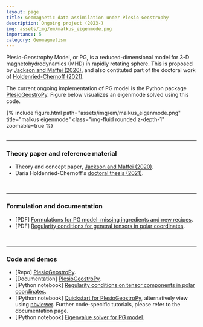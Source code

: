 ```yaml
---
layout: page
title: Geomagnetic data assimilation under Plesio-Geostrophy
description: Ongoing project (2023-)
img: assets/img/em/malkus_eigenmode.png
importance: 5
category: Geomagnetism
---
```


Plesio-Geostrophy Model, or PG, is a reduced-dimensional model for 3-D magnetohydrodynamics (MHD) in rapidly rotating sphere.
This is proposed by [Jackson and Maffei (2020)](https://royalsocietypublishing.org/doi/10.1098/rspa.2020.0513), and also contituted part of the doctoral work of [Holdenried-Chernoff (2021)](https://www.research-collection.ethz.ch/handle/20.500.11850/509840).

The current ongoing implementation of PG model is the Python package [PlesioGeostroPy](https://github.com/GentleMin/PlesioGeostroPy).
Figure below visualizes an eigenmode solved using this code.

<div class="row">
    <div class="col-sm mt-3 mt-md-0">
        {% include figure.html path="assets/img/em/malkus_eigenmode.png" title="malkus eigenmode" class="img-fluid rounded z-depth-1" zoomable=true %}
    </div>
</div>
<br />

---

### Theory paper and reference material
- Theory and concept paper, [Jackson and Maffei (2020)](https://royalsocietypublishing.org/doi/10.1098/rspa.2020.0513).
- Daria Holdenried-Chernoff's [doctoral thesis (2021)](https://www.research-collection.ethz.ch/handle/20.500.11850/509840).
<br />

---

### Formulation and documentation
- [PDF] <a href="{{ 'assets/pdf/Ingredients.pdf' | relative_url }}">Formulations for PG model: missing ingredients and new recipes</a>.
- [PDF] <a href="{{ 'assets/pdf/regular_tensors_polar_coordinates.pdf' | relative_url }}">Regularity conditions for general tensors in polar coordinates</a>.
<br />

---

### Code and demos
- [Repo] [PlesioGeostroPy](https://github.com/GentleMin/PlesioGeostroPy).
- [Documentation] [PlesioGeostroPy](https://gentlemin.github.io/PlesioGeostroPy/).
- [IPython notebook] [Regularity conditions on tensor components in polar coordinates](https://nbviewer.org/github/GentleMin/PlesioGeostroPy/blob/main/demos/Demo_Regularity.ipynb).
- [IPython notebook] [Quickstart for PlesioGeostroPy](https://gentlemin.github.io/PlesioGeostroPy/demos/Demo_PlesioGeostroPy_Basics.html), alternatively view using [nbviewer](https://nbviewer.org/github/GentleMin/PlesioGeostroPy/blob/main/demos/Demo_PlesioGeostroPy_Basics.ipynb). Further code-specific tutorials, please refer to the documentation page.
- [IPython notebook] [Eigenvalue solver for PG model](https://nbviewer.org/github/GentleMin/PlesioGeostroPy/blob/main/Eigen_Solve.ipynb).

